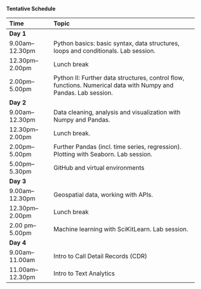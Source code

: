 **Tentative Schedule**

|**Time**&nbsp; &nbsp;&nbsp; &nbsp;|**Topic**|
|:-----|:------|
|**Day 1**|
|9.00am–12.30pm|Python basics: basic syntax, data structures, loops and conditionals. Lab session.|
|12.30pm–2.00pm|Lunch break|
|2.00pm–5.00pm|Python II: Further data structures, control flow, functions. Numerical data with Numpy and Pandas. Lab session.|
|**Day 2**|
|9.00am–12.30pm|Data cleaning, analysis and visualization with Numpy and Pandas.|
|12.30pm–2.00pm|Lunch break.|
|2.00pm–5.00pm|Further Pandas (incl. time series, regression). Plotting with Seaborn. Lab session.|
|5.00pm–5.30pm|GitHub and virtual environments|
|**Day 3**|
|9.00am–12.30pm|Geospatial data, working with APIs.|
|12.30pm–2.00pm|Lunch break|
|2.00 pm–5.00pm|Machine learning with SciKitLearn. Lab session.|
|**Day 4**|
|9.00am–11.00am|Intro to Call Detail Records (CDR)|
|11.00am–12.30pm|Intro to Text Analytics|
